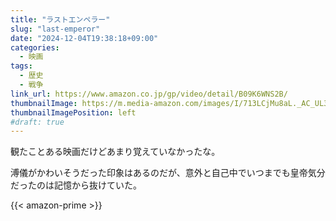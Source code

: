 ```yaml
---
title: "ラストエンペラー"
slug: "last-emperor"
date: "2024-12-04T19:38:18+09:00"
categories:
  - 映画
tags:
  - 歴史
  - 戦争
link_url: https://www.amazon.co.jp/gp/video/detail/B09K6WNS2B/
thumbnailImage: https://m.media-amazon.com/images/I/713LCjMu8aL._AC_UL320_.jpg
thumbnailImagePosition: left
#draft: true
---
```

観たことある映画だけどあまり覚えていなかったな。
<!--more-->
溥儀がかわいそうだった印象はあるのだが、意外と自己中でいつまでも皇帝気分だったのは記憶から抜けていた。  

{{< amazon-prime >}}
